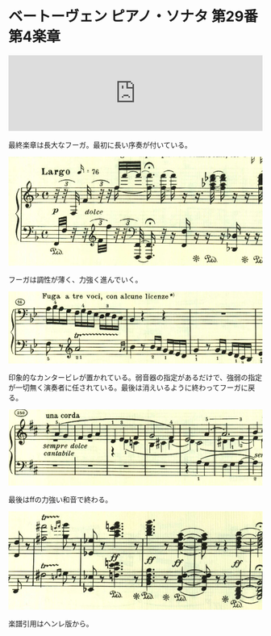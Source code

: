 # ベートーヴェン ピアノ・ソナタ 第29番 第4楽章

<iframe allow="autoplay *; encrypted-media *;" frameborder="0" height="150" style="width:100%;max-width:660px;overflow:hidden;background:transparent;" sandbox="allow-forms allow-popups allow-same-origin allow-scripts allow-storage-access-by-user-activation allow-top-navigation-by-user-activation" src="https://embed.music.apple.com/us/album/piano-sonata-no-29-in-b-flat-major-op-106-hammerklavier/1210861834?i=1210862348&app=music"></iframe>

最終楽章は長大なフーガ。最初に長い序奏が付いている。

<img src="1344.jpg">

フーガは調性が薄く、力強く進んでいく。

<img src="1343.jpg">

印象的なカンタービレが置かれている。弱音器の指定があるだけで、強弱の指定が一切無く演奏者に任されている。最後は消えいるように終わってフーガに戻る。

<img src="1342.jpg">

最後はffの力強い和音で終わる。

<img src="1345.jpg">

楽譜引用はヘンレ版から。
